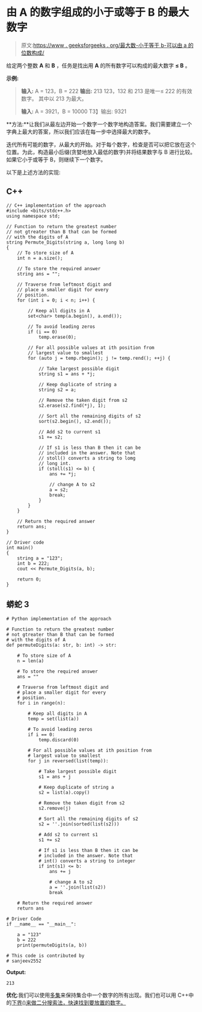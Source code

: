 # 由 A 的数字组成的小于或等于 B 的最大数字

> 原文:[https://www . geeksforgeeks . org/最大数-小于等于 b-可以由 a 的位数构成/](https://www.geeksforgeeks.org/greatest-number-less-than-equal-to-b-that-can-be-formed-from-the-digits-of-a/)

给定两个整数 **A** 和 **B** ，任务是找出用 **A** 的所有数字可以构成的最大数字 **≤ B** 。

**示例:**

> **输入:** A = 123，B = 222
> **输出:** 213
> 123，132 和 213 是唯一≤ 222 的有效数字。
> 其中以 213 为最大。
> 
> **输入:** A = 3921，B = 10000
> T3】输出: 9321

**方法:**让我们从最左边开始一个数字一个数字地构造答案。我们需要建立一个字典上最大的答案，所以我们应该在每一步中选择最大的数字。

迭代所有可能的数字，从最大的开始。对于每个数字，检查是否可以把它放在这个位置。为此，构造最小后缀(贪婪地放入最低的数字)并将结果数字与 B 进行比较。如果它小于或等于 B，则继续下一个数字。

以下是上述方法的实现:

## C++

```
// C++ implementation of the approach
#include <bits/stdc++.h>
using namespace std;

// Function to return the greatest number
// not gtreater than B that can be formed
// with the digits of A
string Permute_Digits(string a, long long b)
{
    // To store size of A
    int n = a.size();

    // To store the required answer
    string ans = "";

    // Traverse from leftmost digit and 
    // place a smaller digit for every
    // position.
    for (int i = 0; i < n; i++) {

        // Keep all digits in A
        set<char> temp(a.begin(), a.end());

        // To avoid leading zeros
        if (i == 0)
            temp.erase(0);

        // For all possible values at ith position from
        // largest value to smallest
        for (auto j = temp.rbegin(); j != temp.rend(); ++j) {

            // Take largest possible digit
            string s1 = ans + *j;

            // Keep duplicate of string a
            string s2 = a;

            // Remove the taken digit from s2
            s2.erase(s2.find(*j), 1);

            // Sort all the remaining digits of s2
            sort(s2.begin(), s2.end());

            // Add s2 to current s1
            s1 += s2;

            // If s1 is less than B then it can be
            // included in the answer. Note that 
            // stoll() converts a string to lomg
            // long int.
            if (stoll(s1) <= b) {
                ans += *j;

                // change A to s2
                a = s2;
                break;
            }
        }
    }

    // Return the required answer
    return ans;
}

// Driver code
int main()
{
    string a = "123";
    int b = 222;
    cout << Permute_Digits(a, b);

    return 0;
}
```

## 蟒蛇 3

```
# Python implementation of the approach

# Function to return the greatest number
# not gtreater than B that can be formed
# with the digits of A
def permuteDigits(a: str, b: int) -> str:

    # To store size of A
    n = len(a)

    # To store the required answer
    ans = ""

    # Traverse from leftmost digit and
    # place a smaller digit for every
    # position.
    for i in range(n):

        # Keep all digits in A
        temp = set(list(a))

        # To avoid leading zeros
        if i == 0:
            temp.discard(0)

        # For all possible values at ith position from
        # largest value to smallest
        for j in reversed(list(temp)):

            # Take largest possible digit
            s1 = ans + j

            # Keep duplicate of string a
            s2 = list(a).copy()

            # Remove the taken digit from s2
            s2.remove(j)

            # Sort all the remaining digits of s2
            s2 = ''.join(sorted(list(s2)))

            # Add s2 to current s1
            s1 += s2

            # If s1 is less than B then it can be
            # included in the answer. Note that
            # int() converts a string to integer
            if int(s1) <= b:
                ans += j

                # change A to s2
                a = ''.join(list(s2))
                break

    # Return the required answer
    return ans

# Driver Code
if __name__ == "__main__":

    a = "123"
    b = 222
    print(permuteDigits(a, b))

# This code is contributed by
# sanjeev2552
```

**Output:**

```
213

```

**优化**:我们可以使用[多集](https://www.geeksforgeeks.org/multiset-in-cpp-stl/)来保持集合中一个数字的所有出现。我们也可以用 C++中的[下界()来做二分搜索法，快速找到要放置的数字。](https://www.geeksforgeeks.org/upper_bound-and-lower_bound-for-vector-in-cpp-stl/)